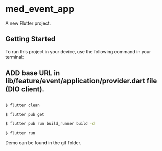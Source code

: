 # med_event_app

A new Flutter project.

## Getting Started

To run this project in your device, use the following command in your terminal:

## ADD base URL in lib/feature/event/application/provider.dart file (DIO client).

```sh

$ flutter clean

$ flutter pub get

$ flutter pub run build_runner build -d

$ flutter run

```

Demo can be found in the gif folder.

